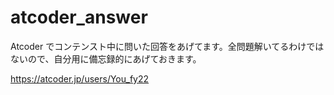 # atcoder_answer

Atcoder でコンテンスト中に問いた回答をあげてます。全問題解いてるわけではないので、自分用に備忘録的にあげておきます。

https://atcoder.jp/users/You_fy22
